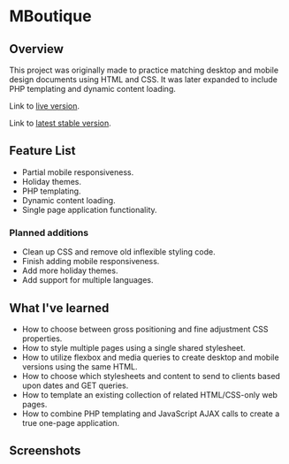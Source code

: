 # MBoutique

## Overview

This project was originally made to practice matching desktop and mobile design documents using HTML and CSS. It was later expanded to include PHP templating and dynamic content loading.

Link to [live version](http://mboutique.timhoristjr.com).

Link to [latest stable version](http://staging.mboutique.timhoristjr.com).

## Feature List

  * Partial mobile responsiveness.
  * Holiday themes.
  * PHP templating.
  * Dynamic content loading.
  * Single page application functionality.

### Planned additions

  * Clean up CSS and remove old inflexible styling code.
  * Finish adding mobile responsiveness.
  * Add more holiday themes.
  * Add support for multiple languages.

## What I've learned

  * How to choose between gross positioning and fine adjustment CSS properties.
  * How to style multiple pages using a single shared stylesheet.
  * How to utilize flexbox and media queries to create desktop and mobile versions using the same HTML.
  * How to choose which stylesheets and content to send to clients based upon dates and GET queries.
  * How to template an existing collection of related HTML/CSS-only web pages.
  * How to combine PHP templating and JavaScript AJAX calls to create a true one-page application.

## Screenshots

